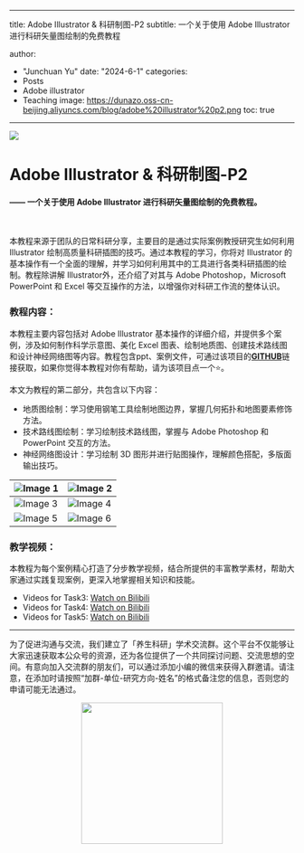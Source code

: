 
---
title: Adobe Illustrator & 科研制图-P2
subtitle: 一个关于使用 Adobe Illustrator 进行科研矢量图绘制的免费教程

author: 
  - "Junchuan Yu"
date: "2024-6-1"
categories:
  - Posts
  - Adobe illustrator
  - Teaching
image: https://dunazo.oss-cn-beijing.aliyuncs.com/blog/adobe%20illustrator%20p2.png
toc: true
---

![](https://dunazo.oss-cn-beijing.aliyuncs.com/blog/adobe%20illustrator%20p2.png)

# Adobe Illustrator & 科研制图-P2
#### —— 一个关于使用 Adobe Illustrator 进行科研矢量图绘制的免费教程。

<br>
 
本教程来源于团队的日常科研分享，主要目的是通过实际案例教授研究生如何利用 Illustrator 绘制高质量科研插图的技巧。通过本教程的学习，你将对 Illustrator 的基本操作有一个全面的理解，并学习如何利用其中的工具进行各类科研插图的绘制。教程除讲解 Illustrator外，还介绍了对其与 Adobe Photoshop，Microsoft PowerPoint 和 Excel 等交互操作的方法，以增强你对科研工作流的整体认识。

### 教程内容：
本教程主要内容包括对 Adobe Illustrator 基本操作的详细介绍，并提供多个案例，涉及如何制作科学示意图、美化 Excel 图表、绘制地质图、创建技术路线图和设计神经网络图等内容。教程包含ppt、案例文件，可通过该项目的[**GITHUB**](https://github.com/JunchuanYu/Adobe_Illustrator_for_Scientific_Graphic_Design)链接获取，如果你觉得本教程对你有帮助，请为该项目点一个⭐。

本文为教程的第二部分，共包含以下内容：

- 地质图绘制：学习使用钢笔工具绘制地图边界，掌握几何拓扑和地图要素修饰方法。
- 技术路线图绘制：学习绘制技术路线图，掌握与 Adobe Photoshop 和 PowerPoint 交互的方法。
- 神经网络图设计：学习绘制 3D 图形并进行贴图操作，理解颜色搭配，多版面输出技巧。

| ![Image 1](https://dunazo.oss-cn-beijing.aliyuncs.com/blog/Adobe%20Illustrator1%20.jpg) | ![Image 2](https://dunazo.oss-cn-beijing.aliyuncs.com/blog/Adobe%20Illustrator%202.jpg) |
| --- | --- |
| ![Image 3](https://dunazo.oss-cn-beijing.aliyuncs.com/blog/Adobe%20Illustrator%203.jpg) | ![Image 4](https://dunazo.oss-cn-beijing.aliyuncs.com/blog/Adobe%20Illustrator%204.jpg) |
| ![Image 5](https://dunazo.oss-cn-beijing.aliyuncs.com/blog/Adobe%20Illustrator%205.jpg) | ![Image 6](https://dunazo.oss-cn-beijing.aliyuncs.com/blog/Adobe%20Illustrator%206.jpg) |



### 教学视频：
本教程为每个案例精心打造了分步教学视频，结合所提供的丰富教学素材，帮助大家通过实践复现案例，更深入地掌握相关知识和技能。
- Videos for Task3: [Watch  on Bilibili](https://www.bilibili.com/video/BV1LZ421W7A2/)
- Videos for Task4: [Watch  on Bilibili](https://www.bilibili.com/video/BV13m421T7ti/)
- Videos for Task5: [Watch  on Bilibili](https://www.bilibili.com/video/BV18n4y1R7bV/)


--------------------------------------

为了促进沟通与交流，我们建立了「养生科研」学术交流群。这个平台不仅能够让大家迅速获取本公众号的资源，还为各位提供了一个共同探讨问题、交流思想的空间。有意向加入交流群的朋友们，可以通过添加小编的微信来获得入群邀请。请注意，在添加时请按照“加群-单位-研究方向-姓名”的格式备注您的信息，否则您的申请可能无法通过。


<span style="display: block; text-align: center; margin-left: auto; margin-right: auto;">
    <img src="https://dunazo.oss-cn-beijing.aliyuncs.com/blog/laidian.jpg" width="250"  alt="">
</span>
